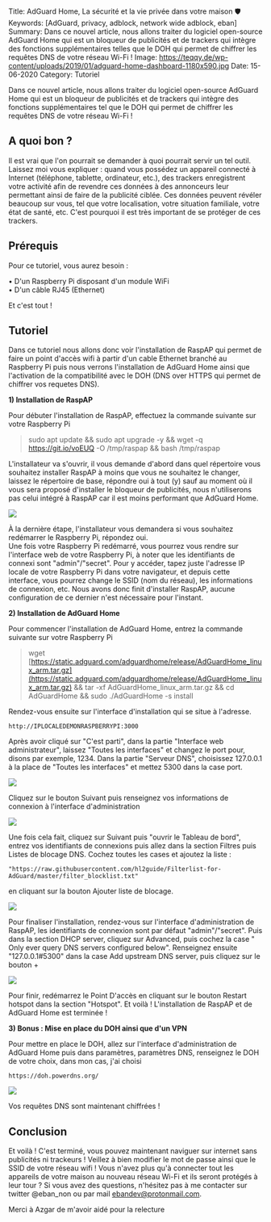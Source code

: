 Title: AdGuard Home, La sécurité et la vie privée dans votre maison 🛡️
Keywords: [AdGuard, privacy, adblock, network wide adblock, eban]
Summary: Dans ce nouvel article, nous allons traiter du logiciel open-source AdGuard Home qui est un bloqueur de publicités et de trackers qui intègre des fonctions supplémentaires telles que le DOH qui permet de chiffrer les requêtes DNS de votre réseau Wi-Fi !
Image: https://teqqy.de/wp-content/uploads/2019/01/adguard-home-dashboard-1180x590.jpg
Date: 15-06-2020
Category: Tutoriel

Dans ce nouvel article, nous allons traiter du logiciel open-source AdGuard Home qui est un bloqueur de publicités et de trackers qui intègre des fonctions supplémentaires tel que le DOH qui permet de chiffrer les requêtes DNS de votre réseau Wi-Fi !

## A quoi bon ?

Il est vrai que l'on pourrait se demander à quoi pourrait servir un tel outil. Laissez moi vous expliquer : quand vous possédez un appareil connecté à Internet (téléphone, tablette, ordinateur, etc.), des trackers enregistrent votre activité afin de revendre ces données à des annonceurs leur permettant ainsi de faire de la publicité ciblée. Ces données peuvent révéler beaucoup sur vous, tel que votre localisation, votre situation familiale, votre état de santé, etc. C'est pourquoi il est très important de se protéger de ces trackers.

## Prérequis

Pour ce tutoriel, vous aurez besoin :

• D'un Raspberry Pi disposant d'un module WiFi  
• D'un câble RJ45 (Ethernet)

Et c'est tout !

## Tutoriel

Dans ce tutoriel nous allons donc voir l'installation de RaspAP qui permet de faire un point d'accès wifi à partir d'un cable Ethernet branché au Raspberry Pi puis nous verrons l'installation de AdGuard Home ainsi que l'activation de la compatibilité avec le DOH (DNS over HTTPS qui permet de chiffrer vos requetes DNS).

**1) Installation de RaspAP**

Pour débuter l'installation de RaspAP, effectuez la commande suivante sur votre Raspberry Pi

> sudo apt update && sudo apt upgrade -y && wget -q https://git.io/voEUQ -O /tmp/raspap && bash /tmp/raspap

L'installateur va s'ouvrir, il vous demande d'abord dans quel répertoire vous souhaitez installer RaspAP à moins que vous ne souhaitez le changer, laissez le répertoire de base, répondre oui à tout (y) sauf au moment où il vous sera proposé d'installer le bloqueur de publicités, nous n'utiliserons pas celui intégré à RaspAP car il est moins performant que AdGuard Home.

![](https://i.postimg.cc/gkfgjY3z/raspap-02.png)

À la dernière étape, l'installateur vous demandera si vous souhaitez redémarrer le Raspberry Pi, répondez oui.  
Une fois votre Raspberry Pi redémarré, vous pourrez vous rendre sur l'interface web de votre Raspberry Pi, à noter que les identifiants de connexi sont "admin"/"secret". Pour y accéder, tapez juste l'adresse IP locale de votre Raspberry Pi dans votre navigateur, et depuis cette interface, vous pourrez change le SSID (nom du réseau), les informations de connexion, etc. Nous avons donc finit d'installer RaspAP, aucune configuration de ce dernier n'est nécessaire pour l'instant.

**2) Installation de AdGuard Home**

Pour commencer l'installation de AdGuard Home, entrez la commande suivante sur votre Raspberry Pi

> wget [https://static.adguard.com/adguardhome/release/AdGuardHome_linux_arm.tar.gz](https://static.adguard.com/adguardhome/release/AdGuardHome_linux_arm.tar.gz) && tar -xf AdGuardHome_linux_arm.tar.gz && cd AdGuardHome && sudo ./AdGuardHome -s install

Rendez-vous ensuite sur l'interface d'installation qui se situe à l'adresse.

`http://IPLOCALEDEMONRASPBERRYPI:3000`

Après avoir cliqué sur "C'est parti", dans la partie "Interface web administrateur", laissez "Toutes les interfaces" et changez le port pour, disons par exemple, 1234\. Dans la partie "Serveur DNS", choisissez 127.0.0.1 à la place de "Toutes les interfaces" et mettez 5300 dans la case port.

![](https://i.postimg.cc/cCDkJw06/ad-guard.png)

Cliquez sur le bouton Suivant puis renseignez vos informations de connexion à l'interface d'administration

![](https://i.postimg.cc/bYDjGw4W/Screenshot-2020-05-09-Setup-Ad-Guard-Home.png)

Une fois cela fait, cliquez sur Suivant puis "ouvrir le Tableau de bord", entrez vos identifiants de connexions puis allez dans la section Filtres puis Listes de blocage DNS. Cochez toutes les cases et ajoutez la liste :

`"https://raw.githubusercontent.com/hl2guide/Filterlist-for-AdGuard/master/filter_blocklist.txt"`

en cliquant sur la bouton Ajouter liste de blocage.

![](https://i.postimg.cc/fR6dNyns/Screenshot-2020-05-09-Ad-Guard-Home.png)

Pour finaliser l'installation, rendez-vous sur l'interface d'administration de RaspAP, les identifiants de connexion sont par défaut "admin"/"secret". Puis dans la section DHCP server, cliquez sur Advanced, puis cochez la case " Only ever query DNS servers configured below". Renseignez ensuite "127.0.0.1#5300" dans la case Add upstream DNS server, puis cliquez sur le bouton +

![](https://i.postimg.cc/8Pdk5C6D/Screenshot-2020-05-09-Rasp-AP-Wi-Fi-Configuration-Portal.png)

Pour finir, redémarrez le Point D'accès en cliquant sur le bouton Restart hotspot dans la section "Hotspot". Et voilà ! L'installation de RaspAP et de AdGuard Home est terminée !

**3) Bonus : Mise en place du DOH ainsi que d'un VPN**

Pour mettre en place le DOH, allez sur l'interface d'administration de AdGuard Home puis dans paramètres, paramètres DNS, renseignez le DOH de votre choix, dans mon cas, j'ai choisi

`https://doh.powerdns.org/`

![](https://i.postimg.cc/gJ5jvBzW/Screenshot-2020-05-09-Ad-Guard-Home-1.png)

Vos requêtes DNS sont maintenant chiffrées !

## Conclusion

Et voilà ! C'est terminé, vous pouvez maintenant naviguer sur internet sans publicités ni trackeurs ! Veillez à bien modifier le mot de passe ainsi que le SSID de votre réseau wifi ! Vous n'avez plus qu'à connecter tout les appareils de votre maison au nouveau réseau Wi-Fi et ils seront protégés à leur tour ? Si vous avez des questions, n'hésitez pas à me contacter sur twitter @eban_non ou par mail ebandev@protonmail.com.

Merci à Azgar de m'avoir aidé pour la relecture
